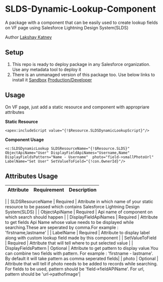 # SLDS-Dynamic-Lookup-Component
A package with a component that can be easily used to create lookup fields on VF page using Salesforce Lightning Design System(SLDS)   

Author [Lakshay Katney](http://blog.lkatney.com/about/)
  
## Setup
1. This repo is ready to deploy package in any Salesforce organization. Use any metadata tool to deploy it
2. There is an unmanaged version of this package too. Use below links to install it
[Sandbox](https://test.salesforce.com/packaging/installPackage.apexp?p0=04t280000003L0R) [Production/Developer](https://login.salesforce.com/packaging/installPackage.apexp?p0=04t280000003L0R)

## Usage
On VF page, just add a static resource and component with appropriare attributes

**Static Resource**
```
<apex:includeScript value="{!$Resource.SLDSDynamicLookupScript}"/>
```

**Component Usage**
```
<c:SLDSDynamicLookup SLDSResourceName="{!$Resource.SLDS}" ObjectApiName="User" DisplayFieldApiNames="Username,Name" DisplayFieldsPattern="Name - Username"  photo="field->smallPhotoUrl" LabelName="Set User" SetValueToField="{!con.OwnerId}"/>
```

## Attributes Usage

| Attribute     		| Requirement   | Description  																																						    |
| ----------------- 	|:-------------:| ---------------------------------------------------------------------------------------------------------------------------------------------------------------------:
|
| SLDSResourceName  	| Required 		| Attribute in which name of your static resource to be passed which contains Salesforce Lightning Design System(SLDS)												    |
| ObjectApiName     	| Required      | Api name of component on which search should happen																													|
| DisplayFieldApiNames 	| Required      | Attribute to get fields Api Name whose value needs to be displayed while searching.These are seperated by comma.For example : 'firstname,lastname'					|
| LabelName 			| Required 		| Attribute to display label along with custom lookup field made by this component 																					    |
| SetValueToField 		| Required 		| Attribute that will tell where to put selected value 																												    |
| DisplayFieldsPattern	| Optional		| Attribute to get pattern to display value.You can combine two fields with pattern. For example : 'firstname - lastname'. By default it will take pattern as comma seperated fields|
| photo 				| Optional 		| Attribute that will tell if photo needs to be added to records while searching. For fields to be used, pattern should be 'field->fieldAPiName'. For url, pattern should be 'url->pathofimage'|


